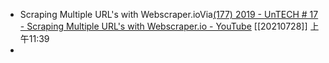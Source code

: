 - Scraping Multiple URL's with Webscraper.ioVia[(177) 2019 - UnTECH # 17 - Scraping Multiple URL's with Webscraper.io - YouTube](https://www.youtube.com/watch?v=ToMPE4wyon8) [[20210728]] 上午11:39
- 
